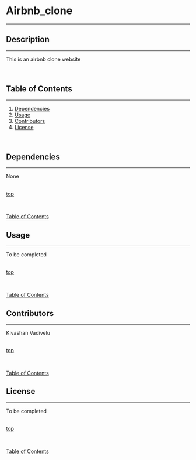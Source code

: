 <h1 id='title'>Airbnb_clone</h1>
<hr>
<h2>Description</h2>
<hr>
<p>This is an airbnb clone website</p>
<br>
<h2 id='table_of_contents'>Table of Contents</h2>
<hr>
<ol>
  <li><a href='#dependencies'>Dependencies</a></li>
  <li><a href='#usage'>Usage</a></li>
  <li><a href='#contributors'>Contributors</a></li>
  <li><a href='#license'>License</a></li>
</ol>
<br>
<h2 id='dependencies'>Dependencies</h2>
<hr>
<p>None</p>
<br>
<a href='#title'>top</a><p>&nbsp</p><a href='#table_of_contents'>Table of Contents</a>
<h2 id='usage'>Usage</h2>
<hr>
<p>To be completed</p>
<br>
<a href='#title'>top</a><p>&nbsp</p><a href='#table_of_contents'>Table of Contents</a>
<h2 id='contributors'>Contributors</h2>
<hr>
<p>Kivashan Vadivelu</p>
<br>
<a href='#title'>top</a><p>&nbsp</p><a href='#table_of_contents'>Table of Contents</a>
<h2 id='license'>License</h2>
<hr>
<p>To be completed</p>
<br>
<a href='#title'>top</a><p>&nbsp</p><a href='#table_of_contents'>Table of Contents</a>
